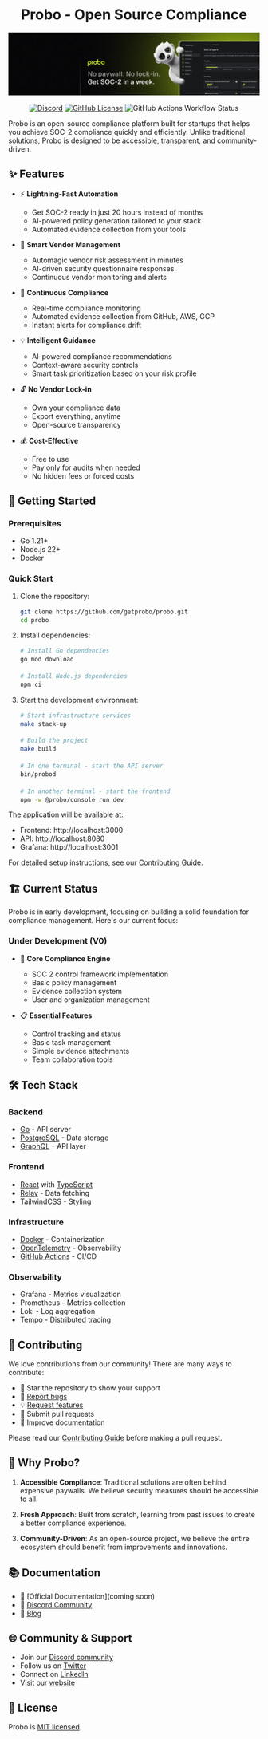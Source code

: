 <div align="center">
<h1>Probo - Open Source Compliance</h1>

![probo banner](.github/cover.png)

[![Discord](https://img.shields.io/discord/1326589224811757568?color=7289da&label=Discord&logo=discord&logoColor=ffffff)](https://discord.gg/8qfdJYfvpY)
[![GitHub License](https://img.shields.io/github/license/getprobo/probo)](LICENSE)
![GitHub Actions Workflow Status](https://img.shields.io/github/actions/workflow/status/getprobo/probo/make.yaml)

</div>

Probo is an open-source compliance platform built for startups that helps you achieve SOC-2 compliance quickly and efficiently. Unlike traditional solutions, Probo is designed to be accessible, transparent, and community-driven.

## ✨ Features

- ⚡️ **Lightning-Fast Automation**

  - Get SOC-2 ready in just 20 hours instead of months
  - AI-powered policy generation tailored to your stack
  - Automated evidence collection from your tools

- 🤖 **Smart Vendor Management**

  - Automagic vendor risk assessment in minutes
  - AI-driven security questionnaire responses
  - Continuous vendor monitoring and alerts

- 🔄 **Continuous Compliance**

  - Real-time compliance monitoring
  - Automated evidence collection from GitHub, AWS, GCP
  - Instant alerts for compliance drift

- 💡 **Intelligent Guidance**

  - AI-powered compliance recommendations
  - Context-aware security controls
  - Smart task prioritization based on your risk profile

- 🔓 **No Vendor Lock-in**

  - Own your compliance data
  - Export everything, anytime
  - Open-source transparency

- 💰 **Cost-Effective**
  - Free to use
  - Pay only for audits when needed
  - No hidden fees or forced costs

## 🚀 Getting Started

### Prerequisites

- Go 1.21+
- Node.js 22+
- Docker

### Quick Start

1. Clone the repository:

   ```bash
   git clone https://github.com/getprobo/probo.git
   cd probo
   ```

2. Install dependencies:

   ```bash
   # Install Go dependencies
   go mod download

   # Install Node.js dependencies
   npm ci
   ```

3. Start the development environment:

   ```bash
   # Start infrastructure services
   make stack-up

   # Build the project
   make build

   # In one terminal - start the API server
   bin/probod

   # In another terminal - start the frontend
   npm -w @probo/console run dev
   ```

The application will be available at:

- Frontend: http://localhost:3000
- API: http://localhost:8080
- Grafana: http://localhost:3001

For detailed setup instructions, see our [Contributing Guide](CONTRIBUTING.md).

## 🏗️ Current Status

Probo is in early development, focusing on building a solid foundation for compliance management. Here's our current focus:

### Under Development (V0)

- 🎯 **Core Compliance Engine**

  - SOC 2 control framework implementation
  - Basic policy management
  - Evidence collection system
  - User and organization management

- 📋 **Essential Features**
  - Control tracking and status
  - Basic task management
  - Simple evidence attachments
  - Team collaboration tools

## 🛠️ Tech Stack

### Backend

- [Go](https://go.dev/) - API server
- [PostgreSQL](https://www.postgresql.org/) - Data storage
- [GraphQL](https://graphql.org/) - API layer

### Frontend

- [React](https://react.dev/) with [TypeScript](https://www.typescriptlang.org/)
- [Relay](https://relay.dev/) - Data fetching
- [TailwindCSS](https://tailwindcss.com/) - Styling

### Infrastructure

- [Docker](https://www.docker.com/) - Containerization
- [OpenTelemetry](https://opentelemetry.io/) - Observability
- [GitHub Actions](https://github.com/features/actions) - CI/CD

### Observability

- Grafana - Metrics visualization
- Prometheus - Metrics collection
- Loki - Log aggregation
- Tempo - Distributed tracing

## 🤝 Contributing

We love contributions from our community! There are many ways to contribute:

- 🌟 Star the repository to show your support
- 🐛 [Report bugs](https://github.com/getprobo/probo/issues/new)
- 💡 [Request features](https://github.com/getprobo/probo/issues/new)
- 🔧 Submit pull requests
- 📖 Improve documentation

Please read our [Contributing Guide](CONTRIBUTING.md) before making a pull request.

## 🌟 Why Probo?

1. **Accessible Compliance**: Traditional solutions are often behind expensive paywalls. We believe security measures should be accessible to all.

2. **Fresh Approach**: Built from scratch, learning from past issues to create a better compliance experience.

3. **Community-Driven**: As an open-source project, we believe the entire ecosystem should benefit from improvements and innovations.

## 📚 Documentation

- 📖 [Official Documentation](coming soon)
- 💬 [Discord Community](https://discord.gg/8qfdJYfvpY)
- 📝 [Blog](https://www.getprobo.com/blog)

## 🌐 Community & Support

- Join our [Discord community](https://discord.gg/8qfdJYfvpY)
- Follow us on [Twitter](https://twitter.com/getprobo)
- Connect on [LinkedIn](https://www.linkedin.com/company/getprobo)
- Visit our [website](https://www.getprobo.com)

## 📄 License

Probo is [MIT licensed](LICENSE).
